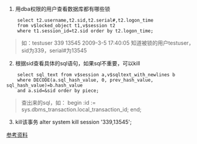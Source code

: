 1. 用dba权限的用户查看数据库都有哪些锁
```
    select t2.username,t2.sid,t2.serial#,t2.logon_time
    from v$locked_object t1,v$session t2
    where t1.session_id=t2.sid order by t2.logon_time;
```
>如：testuser 339 13545 2009-3-5 17:40:05
>知道被锁的用户testuser，sid为339，serial#为13545

2. 根据sid查看具体的sql语句，如果sql不重要，可以kill
```
    select sql_text from v$session a,v$sqltext_with_newlines b
    where DECODE(a.sql_hash_value, 0, prev_hash_value, sql_hash_value)=b.hash_value
    and a.sid=&sid order by piece;
```
>查出来的sql，如： begin :id := sys.dbms_transaction.local_transaction_id; end;

3. kill该事务
    alter system kill session '339,13545';

[参考资料](http://www.cnblogs.com/chuanzifan/archive/2012/05/26/2519695.html)